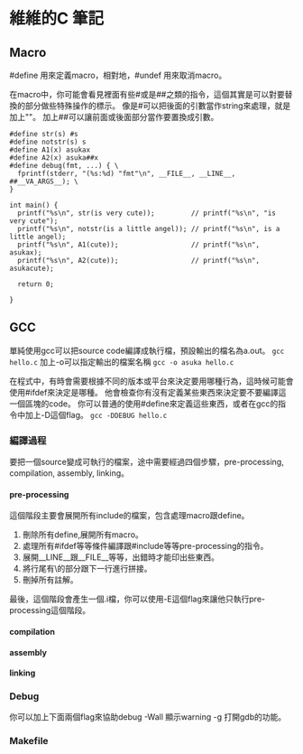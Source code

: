 # 維維的C 筆記


## Macro

\#define 用來定義macro，相對地，#undef 用來取消macro。

在macro中，你可能會看見裡面有些#或是##之類的指令，這個其實是可以對要替換的部分做些特殊操作的標示。
像是#可以把後面的引數當作string來處理，就是加上""。
加上##可以讓前面或後面部分當作要置換成引數。
```
#define str(s) #s
#define notstr(s) s
#define A1(x) asukax
#define A2(x) asuka##x
#define debug(fmt, ...) { \
  fprintf(stderr, "(%s:%d) "fmt"\n", __FILE__, __LINE__, ##__VA_ARGS__); \
}

int main() {
  printf("%s\n", str(is very cute));         // printf("%s\n", "is very cute");
  printf("%s\n", notstr(is a little angel)); // printf("%s\n", is a little angel);
  printf("%s\n", A1(cute));                  // printf("%s\n", asukax);
  printf("%s\n", A2(cute));                  // printf("%s\n", asukacute);

  return 0;

}
```

## GCC

單純使用gcc可以把source code編譯成執行檔，預設輸出的檔名為a.out。
`gcc hello.c`
加上-o可以指定輸出的檔案名稱
`gcc -o asuka hello.c`


在程式中，有時會需要根據不同的版本或平台來決定要用哪種行為，這時候可能會使用#ifdef來決定是哪種。
他會檢查你有沒有定義某些東西來決定要不要編譯這一個區塊的code。
你可以普通的使用#define來定義這些東西，或者在gcc的指令中加上-D這個flag。
`gcc -DDEBUG hello.c`

### 編譯過程
要把一個source變成可執行的檔案，途中需要經過四個步驟，pre-processing, compilation, assembly, linking。

#### pre-processing
這個階段主要會展開所有include的檔案，包含處理macro跟define。
1. 刪除所有define,展開所有macro。
2. 處理所有#ifdef等等條件編譯跟#include等等pre-processing的指令。
3. 展開__LINE__跟__FILE__等等，出錯時才能印出些東西。
4. 將行尾有\的部分跟下一行進行拼接。
5. 刪掉所有註解。

最後，這個階段會產生一個.i檔，你可以使用-E這個flag來讓他只執行pre-processing這個階段。


#### compilation

#### assembly

#### linking




### Debug
你可以加上下面兩個flag來協助debug
-Wall 顯示warning
-g 打開gdb的功能。


### Makefile

